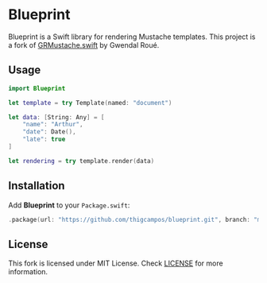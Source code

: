 # Blueprint
Blueprint is a Swift library for rendering Mustache templates. This project is a fork of [GRMustache.swift](https://github.com/groue/GRMustache.swift) by Gwendal Roué.

## Usage

```swift
import Blueprint

let template = try Template(named: "document")

let data: [String: Any] = [
    "name": "Arthur",
    "date": Date(),
    "late": true
]

let rendering = try template.render(data)
```

## Installation
Add **Blueprint** to your `Package.swift`:
```swift
.package(url: "https://github.com/thigcampos/blueprint.git", branch: "main")
```

## License
This fork is licensed under MIT License. Check [LICENSE](LICENSE) for more information.
